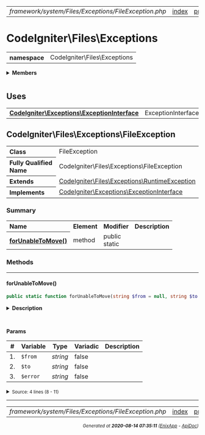 


 



<table>
<tr>
<td style="width:100%"><em>framework/system/Files/Exceptions/FileException.php</em></td>
<td><a href="../../../../../../../api/index.md">index</a></td>
<td><a href="../../../../../../../api/vendor/codeigniter4/framework/system/Exceptions/PageNotFoundException.md">prev</a></td>
<td><a href="../../../../../../../api/vendor/codeigniter4/framework/system/Files/Exceptions/FileNotFoundException.md">next</a></td>
</tr>
</table>







# CodeIgniter\Files\Exceptions 
<table style="text-align:left">
<tr><th>namespace</th><td>CodeIgniter\Files\Exceptions</td></tr>
</table>

 

<details>
<summary style="margin-bottom:12px;"><strong>Members</strong></summary>
<table>
<tr><td><a href="../../../../../../../api/vendor/codeigniter4/framework/system/Files/Exceptions/FileException.md">CodeIgniter\Files\Exceptions\FileException</a></td></tr>
<tr><td><a href="../../../../../../../api/vendor/codeigniter4/framework/system/Files/Exceptions/FileNotFoundException.md">CodeIgniter\Files\Exceptions\FileNotFoundException</a></td></tr>
</table>
</details>



 
 ## Uses

<table style="text-align:left;">
<tr>
<td>
<a href="../../../../../../../api/vendor/codeigniter4/framework/system/Exceptions/ExceptionInterface.md"><strong>CodeIgniter\Exceptions\ExceptionInterface</strong></a>
</td>
<td>ExceptionInterface</td>
</tr>
</table>



 
## CodeIgniter\Files\Exceptions\FileException

<table style="text-align:left">
<tr><th>Class</th><td>FileException</td></tr>
<tr><th>Fully Qualified Name</th><td>CodeIgniter\Files\Exceptions\FileException</td></tr>
<tr><th>Extends</th><td><a href="">CodeIgniter\Files\Exceptions\RuntimeException</a></td></tr>
<tr><th>Implements</th>
<td>
<a href="../../../../../../../api/vendor/codeigniter4/framework/system/Exceptions/ExceptionInterface.md">CodeIgniter\Exceptions\ExceptionInterface</a><br>
</td>
</tr>
</table>




### Summary


<table style="text-align:left;">
<tr>
<th>Name</th>
<th>Element</th>
<th>Modifier</th>
<th>Description</th>
</tr>


<tr>
<th><a href="#forUnableToMove"><strong>forUnableToMove</strong>()</a></th>
<td>method</td>
<td>
public<br>static

</td>
<td></td>
</tr>

</table>






### Methods


<hr>

#### forUnableToMove()

```php
public static function forUnableToMove(string $from = null, string $to = null, string $error = null)
```

<details>
<summary style="margin-bottom:12px;"><strong>Description</strong></summary>

*No description.*


</details>



<table style="text-align:left">
</table>


**Params**

<table>
<thead>
<tr>
<th>#</th>
<th>Variable</th>
<th>Type</th>
<th>Variadic</th>
<th>Description</th>
</tr>
</thead>
<tbody>

<tr>
<td>1.</td>
<td><code>$from</code></td>
<td><em>string
</em></td>
<td>false</td>
<td></td>
</tr>

<tr>
<td>2.</td>
<td><code>$to</code></td>
<td><em>string
</em></td>
<td>false</td>
<td></td>
</tr>

<tr>
<td>3.</td>
<td><code>$error</code></td>
<td><em>string
</em></td>
<td>false</td>
<td></td>
</tr>


</tbody>
</table>








<details>
<summary><small>Source: 4 lines (8 - 11)</small></summary>

```php
public static function forUnableToMove(string $from = null, string $to = null, string $error = null)
{
	return new static(lang('Files.cannotMove', [$from, $to, $error]));
}
```

</details>





 


 
  




<hr>

<table>
<tr>
<td style="width:100%"><em>framework/system/Files/Exceptions/FileException.php</em></td>
<td><a href="../../../../../../../api/index.md">index</a></td>
<td><a href="../../../../../../../api/vendor/codeigniter4/framework/system/Exceptions/PageNotFoundException.md">prev</a></td>
<td><a href="../../../../../../../api/vendor/codeigniter4/framework/system/Files/Exceptions/FileNotFoundException.md">next</a></td>
<td><a href="#">top</a></td></tr>
</table>




<div style="text-align:right;">

<small>_Generated at **2020-08-14 07:35:11**_ *([EnixApp](https://github.com/enix-app) - [ApiDoc](https://github.com/enix-app/apidoc))*</small>
</div>